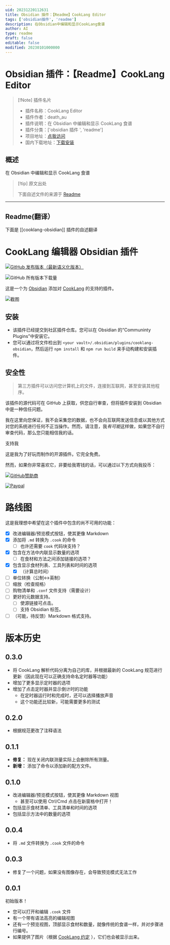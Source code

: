 ```yaml
---
uid: 20231220112631
title: Obsidian 插件：【Readme】CookLang Editor
tags: ['obsidian插件', 'readme']
description: 在Obsidian中编辑和显示CookLang食谱
author: AI
type: readme
draft: false
editable: false
modified: 20230101000000
---
```


# Obsidian 插件：【Readme】CookLang Editor

> [!Note] 插件名片
> - 插件名称：CookLang Editor
> - 插件作者：death_au
> - 插件说明：在 Obsidian 中编辑和显示 CookLang 食谱
> - 插件分类：['obsidian 插件 ', 'readme']
> - 项目地址：[点我访问](https://github.com/deathau/cooklang-obsidian)
> - 国内下载地址：[下载安装](https://pkmer.cn/products/plugin/pluginMarket/?cooklang-obsidian)

## 概述

在 Obsidian 中编辑和显示 CookLang 食谱

> [!tip] 原文出处
>
>下面自述文件的来源于 [Readme](https://ghproxy.net/https://raw.githubusercontent.com/deathau/cooklang-obsidian/main/README.md)

---

## Readme(翻译）

下面是 [[cooklang-obsidian]] 插件的自述翻译

# CookLang 编辑器 Obsidian 插件

[![GitHub 发布版本（最新语义化版本）](https://img.shields.io/github/v/release/deathau/cooklang-obsidian?style=for-the-badge&sort=semver)](https://github.com/deathau/cooklang-obsidian/releases/latest)

![GitHub 所有版本下载量](https://img.shields.io/github/downloads/deathau/cooklang-obsidian/total?style=for-the-badge)

这是一个为 [Obsidian](https://obsidian.md) 添加对 [CookLang](https://cooklang.org) 的支持的插件。

![截图](https://cdn.pkmer.cn/covers/cooklang-obsidian_1_2.png!pkmer)

## 安装

- 该插件已经提交到社区插件仓库。您可以在 Obsidian 的“Communinty Plugins”中安装它。
- 您可以通过将文件检出到 `<your vault>/.obsidian/plugins/cooklang-obsidian`，然后运行 `npm install` 和 `npm run build` 来手动构建和安装插件。

## 安全性

> 第三方插件可以访问您计算机上的文件，连接到互联网，甚至安装其他程序。

该插件的源代码可在 GitHub 上获取，供您自行审查，但将插件安装到 Obsidian 中是一种信任问题。

我在这里向您保证，我不会采集您的数据，也不会向互联网发送信息或以其他方式对您的系统进行任何不正当操作。然而，请注意，我*有可能*这样做，如果您不自行审查代码，那么您只能相信我的话。

支持我

这是我为了好玩而制作的开源插件。它完全免费。

然而，如果你非常喜欢它，非要给我寄钱的话，可以通过以下方式向我投币：

[![GitHub赞助商](https://img.shields.io/github/sponsors/deathau?style=social)](https://github.com/sponsors/deathau)

[![Paypal](https://img.shields.io/badge/paypal-deathau-yellow?style=social&logo=paypal)](https://paypal.me/deathau)

# 路线图

这是我理想中希望在这个插件中包含的尚不可用的功能：

- [x] 改进编辑器/预览模式按钮，使其更像 Markdown
- [x] 添加将 `.md` 转换为 `.cook` 的命令
    - [ ] 也许还需要 `cook` 代码块支持？
- [x] 包含在方法中内联显示数量的选项
    - [ ] 在食材和方法之间添加链接的选项？
- [x] 包含显示食材列表、工具列表和时间的选项
    - [x] （计算总时间）
- [ ] 单位转换（公制<->英制）
- [ ] 缩放（检查规格）
- [ ] 购物清单和 `.conf` 文件支持（需要设计）
- [ ] 更好的元数据支持。
    - [ ] 使源链接可点击。
    - [ ] 支持 Obsidian 标签。
- [ ] （可能，待反馈）Markdown 格式支持。

# 版本历史

## 0.3.0

- 将 CookLang 解析代码分离为自己的库，并根据最新的 CookLang 规范进行更新（因此现在可以正确支持命名定时器等功能）
- 增加了更多显示定时器的选项
- 增加了点击定时器并显示倒计时的功能
    - 在定时器运行时和完成时，还可以选择播放声音
    - 这个功能还比较新，可能需要更多的测试

## 0.2.0

- 根据规范更改了注释语法

## 0.1.1

- **修复：** 现在关闭内联测量实际上会删除所有测量。
- **新增：** 添加了命令以添加新的配方文件。

## 0.1.0

- 改进编辑器/预览模式按钮，使其更像 Markdown 视图
    - 甚至可以使用 Ctrl/Cmd 点击在新窗格中打开！
- 包括显示食材清单、工具清单和时间的选项
- 包括显示方法中的数量的选项

## 0.0.4

- 将 `.md` 文件转换为 `.cook` 文件的命令

## 0.0.3

- 修复了一个问题，如果没有图像存在，会导致预览模式无法工作

## 0.0.1

初始版本！

- 您可以打开和编辑 `.cook` 文件
- 有一个带有语法高亮的编辑视图
- 还有一个预览视图，顶部显示食材和数量，就像传统的食谱一样，并对步骤进行编号。
- 如果提供了图片（根据 [CookLang 约定](https://cooklang.org/docs/spec/#adding-pictures) ），它们也会被显示出来。



